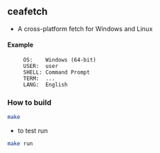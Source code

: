 
## ceafetch
- A cross-platform fetch for Windows and Linux

#### Example

```
     OS:    Windows (64-bit)
     USER:  user
     SHELL: Command Prompt
     TERM:  ...
     LANG:  English
```


### How to build
```sh
make
```
- to test run
```sh
make run

```
